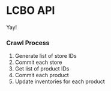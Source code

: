 # LCBO API

Yay!

### Crawl Process

 1. Generate list of store IDs
 2. Commit each store
 3. Get list of product IDs
 4. Commit each product
 5. Update inventories for each product
